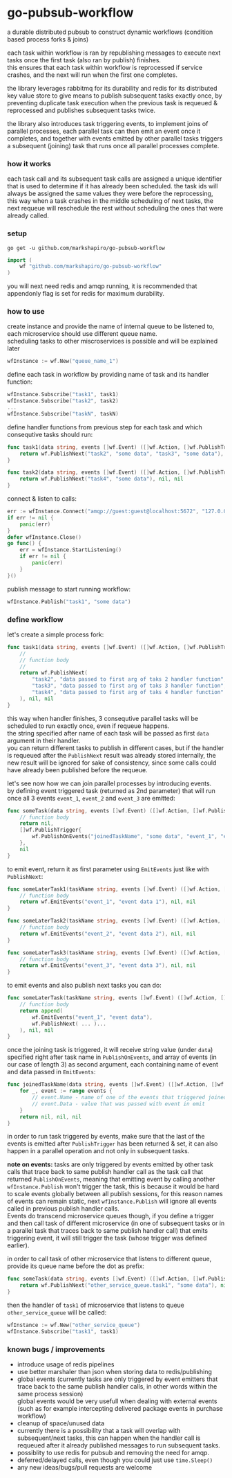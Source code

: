 # go-pubsub-workflow

a durable distributed pubsub to construct dynamic workflows (condition based process forks & joins)

each task within workflow is ran by republishing messages to execute next tasks once the first task (also ran by publish) finishes.
<br>this ensures that each task within workflow is reprocessed if service crashes, and the next will run when the first one completes.

the library leverages rabbitmq for its durability and redis for its distributed key value store to give means to publish subsequent tasks exactly once, by preventing duplicate task execution when the previous task is requeued & reprocessed and publishes subsequent tasks twice.

the library also introduces task triggering events, to implement joins of parallel processes, each parallel task can then emit an event once it completes, and together with events emitted by other parallel tasks triggers a subsequent (joining) task that runs once all parallel processes complete.

### how it works

each task call and its subsequent task calls are assigned a unique identifier that is used to determine if it has already been scheduled.
the task ids will always be assigned the same values they were before the reprocessing, this way when a task crashes in the middle scheduling of next tasks, the next requeue will reschedule the rest without scheduling the ones that were already called.

### setup

`go get -u github.com/markshapiro/go-pubsub-workflow`

```go
import (
	wf "github.com/markshapiro/go-pubsub-workflow"
)
```

you will next need redis and amqp running, it is recommended that appendonly flag is set for redis for maximum durability.

### how to use

create instance and provide the name of internal queue to be listened to, each microservice should use different queue name.
<br>scheduling tasks to other miscroservices is possible and will be explained later
```go
wfInstance := wf.New("queue_name_1")
```
define each task in workflow by providing name of task and its handler function:
```go
wfInstance.Subscribe("task1", task1)
wfInstance.Subscribe("task2", task2)
...
wfInstance.Subscribe("taskN", taskN)
```
define handler functions from previous step for each task and which consequtive tasks should run:
``` go
func task1(data string, events []wf.Event) ([]wf.Action, []wf.PublishTrigger, error) {
    return wf.PublishNext("task2", "some data", "task3", "some data"), nil, nil
}

func task2(data string, events []wf.Event) ([]wf.Action, []wf.PublishTrigger, error) {
    return wf.PublishNext("task4", "some data"), nil, nil
}
```
connect & listen to calls:
```go
err := wfInstance.Connect("amqp://guest:guest@localhost:5672", "127.0.0.1:6379")
if err != nil {
    panic(err)
}
defer wfInstance.Close()
go func() {
    err = wfInstance.StartListening()
    if err != nil {
        panic(err)
    }
}()
```
publish message to start running workflow:
```go
wfInstance.Publish("task1", "some data")
```

### define workflow

let's create a simple process fork:
```go
func task1(data string, events []wf.Event) ([]wf.Action, []wf.PublishTrigger, error) {
    //
    // function body
    //
    return wf.PublishNext(
        "task2", "data passed to first arg of taks 2 handler function",
        "task3", "data passed to first arg of taks 3 handler function",
        "task4", "data passed to first arg of taks 4 handler function"
    ), nil, nil
}
```
this way when handler finishes, 3 consequtive parallel tasks will be scheduled to run exactly once, even if requeue happens.
<br/>the string specified after name of each task will be passed as first `data` argument in their handler.
<br>you can return different tasks to publish in different cases, but if the handler is requeued after the `PublishNext` result was already stored internally, the new result will be ignored for sake of consistency, since some calls could have already been published before the requeue.

let's see now how we can join parallel processes by introducing events.
<br/>by defining event triggered task (returned as 2nd parameter) that will run once all 3 events `event_1`, `event_2` and `event_3` are emitted:
```go
func someTask(data string, events []wf.Event) ([]wf.Action, []wf.PublishTrigger, error) {
    // function body
    return nil,
    []wf.PublishTrigger{
        wf.PublishOnEvents("joinedTaskName", "some data", "event_1", "event_2", "event_3"),
    },
    nil
}
```
to emit event, return it as first parameter using `EmitEvents` just like with `PublishNext`:
```go
func someLaterTask1(taskName string, events []wf.Event) ([]wf.Action, []wf.PublishTrigger, error) {
    // function body
    return wf.EmitEvents("event_1", "event data 1"), nil, nil
}

func someLaterTask2(taskName string, events []wf.Event) ([]wf.Action, []wf.PublishTrigger, error) {
    // function body
    return wf.EmitEvents("event_2", "event data 2"), nil, nil
}

func someLaterTask3(taskName string, events []wf.Event) ([]wf.Action, []wf.PublishTrigger, error) {
    // function body
    return wf.EmitEvents("event_3", "event data 3"), nil, nil
}
```
to emit events and also publish next tasks you can do:
```go
func someLaterTask(taskName string, events []wf.Event) ([]wf.Action, []wf.PublishTrigger, error) {
    // function body
    return append(
        wf.EmitEvents("event_1", "event data"),
        wf.PublishNext( ... )...
    ), nil, nil
}
```
once the joining task is triggered, it will receive string value (under `data`) specified right after task name in `PublishOnEvents`, and array of events (in our case of length 3) as second argument, each containing name of event and data passed in `EmitEvents`:
```go
func joinedTaskName(data string, events []wf.Event) ([]wf.Action, []wf.PublishTrigger, error) {
    for _, event := range events {
        // event.Name - name of one of the events that triggered joinedTaskName
        // event.Data - value that was passed with event in emit
    }
    return nil, nil, nil
}
```
in order to run task triggered by events, make sure that the last of the events is emitted after `PublishTrigger` has been returned & set,
it can also happen in a parallel operation and not only in subsequent tasks.

<b/>note on events:</b> tasks are only triggered by events emitted by other task calls that trace back to same publish handler call as the task call that returned `PublishOnEvents`, meaning that emitting event by calling another `wfInstance.Publish` won't trigger the task, this is because it would be hard to scale events globally between all publish sessions, for this reason names of events can remain static, next `wfInstance.Publish` will ignore all events called in previous publish handler calls.
<br/>Events do transcend microservice queues though, if you define a trigger and then call task of different microservice (in one of subsequent tasks or in a parallel task that traces back to same publish handler call) that emits triggering event, it will still trigger the task (whose trigger was defined earlier).

in order to call task of other microservice that listens to different queue, provide its queue name before the dot as prefix:
```go
func someTask(data string, events []wf.Event) ([]wf.Action, []wf.PublishTrigger, error) {
    return wf.PublishNext("other_service_queue.task1", "some data"), nil, nil
}
```
then the handler of `task1` of microservice that listens to queue `other_service_queue` will be called:
```go
wfInstance := wf.New("other_service_queue")
wfInstance.Subscribe("task1", task1)
```

### known bugs / improvements
- introduce usage of redis pipelines
- use better marshaler than json when storing data to redis/publishing
- global events (currently tasks are only triggered by event emitters that trace back to the same publish handler calls, in other words within the same process session)
<br/>global events would be very usefull when dealing with external events (such as for example intercepting delivered package events in purchase workflow)
- cleanup of space/unused data
- currently there is a possibility that a task will overlap with subsequent/next tasks, this can happen when the handler call is requeued after it already published messages to run subsequent tasks.
- possiblity to use redis for pubsub and removing the need for amqp.
- deferred/delayed calls, even though you could just use `time.Sleep()`
- any new ideas/bugs/pull requests are welcome